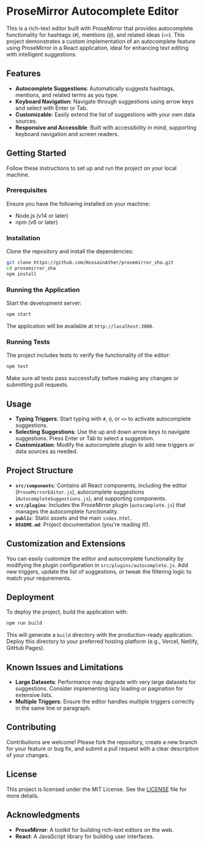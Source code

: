 

# ProseMirror Autocomplete Editor

This is a rich-text editor built with ProseMirror that provides autocomplete functionality for hashtags (`#`), mentions (`@`), and related ideas (`<>`). This project demonstrates a custom implementation of an autocomplete feature using ProseMirror in a React application, ideal for enhancing text editing with intelligent suggestions.

## Features

- **Autocomplete Suggestions**: Automatically suggests hashtags, mentions, and related terms as you type.
- **Keyboard Navigation**: Navigate through suggestions using arrow keys and select with Enter or Tab.
- **Customizable**: Easily extend the list of suggestions with your own data sources.
- **Responsive and Accessible**: Built with accessibility in mind, supporting keyboard navigation and screen readers.

## Getting Started

Follow these instructions to set up and run the project on your local machine.

### Prerequisites

Ensure you have the following installed on your machine:

- Node.js (v14 or later)
- npm (v6 or later)

### Installation

Clone the repository and install the dependencies:

```bash
git clone https://github.com/HussainAther/prosemirror_sha.git
cd prosemirror_sha
npm install
```

### Running the Application

Start the development server:

```bash
npm start
```

The application will be available at `http://localhost:3000`.

### Running Tests

The project includes tests to verify the functionality of the editor:

```bash
npm test
```

Make sure all tests pass successfully before making any changes or submitting pull requests.

## Usage

- **Typing Triggers**: Start typing with `#`, `@`, or `<>` to activate autocomplete suggestions.
- **Selecting Suggestions**: Use the up and down arrow keys to navigate suggestions. Press Enter or Tab to select a suggestion.
- **Customization**: Modify the autocomplete plugin to add new triggers or data sources as needed.

## Project Structure

- **`src/components`**: Contains all React components, including the editor (`ProseMirrorEditor.js`), autocomplete suggestions (`AutocompleteSuggestions.js`), and supporting components.
- **`src/plugins`**: Includes the ProseMirror plugin (`autocomplete.js`) that manages the autocomplete functionality.
- **`public`**: Static assets and the main `index.html`.
- **`README.md`**: Project documentation (you're reading it!).

## Customization and Extensions

You can easily customize the editor and autocomplete functionality by modifying the plugin configuration in `src/plugins/autocomplete.js`. Add new triggers, update the list of suggestions, or tweak the filtering logic to match your requirements.

## Deployment

To deploy the project, build the application with:

```bash
npm run build
```

This will generate a `build` directory with the production-ready application. Deploy this directory to your preferred hosting platform (e.g., Vercel, Netlify, GitHub Pages).

## Known Issues and Limitations

- **Large Datasets**: Performance may degrade with very large datasets for suggestions. Consider implementing lazy loading or pagination for extensive lists.
- **Multiple Triggers**: Ensure the editor handles multiple triggers correctly in the same line or paragraph.

## Contributing

Contributions are welcome! Please fork the repository, create a new branch for your feature or bug fix, and submit a pull request with a clear description of your changes.

## License

This project is licensed under the MIT License. See the [LICENSE](LICENSE) file for more details.

## Acknowledgments

- **ProseMirror**: A toolkit for building rich-text editors on the web.
- **React**: A JavaScript library for building user interfaces.


